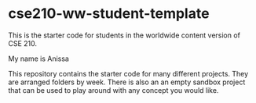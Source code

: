 # cse210-ww-student-template
This is the starter code for students in the worldwide content version of CSE 210.

My name is Anissa

This repository contains the starter code for many different projects. They are arranged folders by week. There is also an an empty sandbox project that can be used to play around with any concept you would like.
